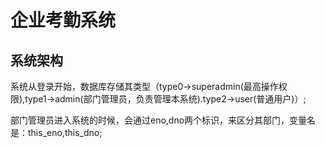 # 企业考勤系统

## 系统架构

系统从登录开始，数据库存储其类型（type0->superadmin(最高操作权限),type1->admin(部门管理员，负责管理本系统).type2->user(普通用户)）;

部门管理员进入系统的时候，会通过eno,dno两个标识，来区分其部门，变量名是：this_eno,this_dno;
